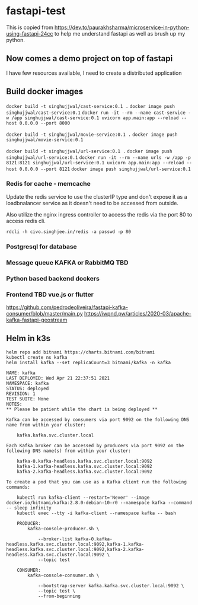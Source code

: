 # fastapi-test
This is  copied from https://dev.to/paurakhsharma/microservice-in-python-using-fastapi-24cc to help me understand fastapi as well as brush up my python.

## Now comes a demo project on top of fastapi
I have few resources available, I need to create a distributed application

## Build docker images
   `docker build -t singhujjwal/cast-service:0.1 .`
   `docker image push singhujjwal/cast-service:0.1`
   `docker run -it --rm --name cast-service -w /app singhujjwal/cast-service:0.1 uvicorn app.main:app --reload --host 0.0.0.0 --port 8000`


   `docker build -t singhujjwal/movie-service:0.1 .`
   `docker image push singhujjwal/movie-service:0.1`

   `docker build -t singhujjwal/url-service:0.1 .`
   `docker image push singhujjwal/url-service:0.1`
   `docker run -it --rm --name urls -w /app -p 8121:8121 singhujjwal/url-service:0.1 uvicorn app.main:app --reload --host 0.0.0.0 --port 8121`
   `docker image push singhujjwal/url-service:0.1`




### Redis for cache - memcache
Update the redis service to use the clusterIP type and don't expose it as a loadbnalancer service as it doesn't need to be accessed from outside.

Also utilize the nginx ingress controller to access the redis via the port 80 
to access redis cli.

`rdcli -h civo.singhjee.in/redis -a passwd -p 80`


### Postgresql for database
### Message queue KAFKA or RabbitMQ TBD
### Python based backend dockers
### Frontend TBD vue.js or flutter

https://github.com/pedrodeoliveira/fastapi-kafka-consumer/blob/master/main.py
https://iwpnd.pw/articles/2020-03/apache-kafka-fastapi-geostream



## Helm in k3s

```
helm repo add bitnami https://charts.bitnami.com/bitnami
kubectl create ns kafka
helm install kafka --set replicaCount=3 bitnami/kafka -n kafka
```

```
NAME: kafka
LAST DEPLOYED: Wed Apr 21 22:37:51 2021
NAMESPACE: kafka
STATUS: deployed
REVISION: 1
TEST SUITE: None
NOTES:
** Please be patient while the chart is being deployed **

Kafka can be accessed by consumers via port 9092 on the following DNS name from within your cluster:

    kafka.kafka.svc.cluster.local

Each Kafka broker can be accessed by producers via port 9092 on the following DNS name(s) from within your cluster:

    kafka-0.kafka-headless.kafka.svc.cluster.local:9092
    kafka-1.kafka-headless.kafka.svc.cluster.local:9092
    kafka-2.kafka-headless.kafka.svc.cluster.local:9092

To create a pod that you can use as a Kafka client run the following commands:

    kubectl run kafka-client --restart='Never' --image docker.io/bitnami/kafka:2.8.0-debian-10-r0 --namespace kafka --command -- sleep infinity
    kubectl exec --tty -i kafka-client --namespace kafka -- bash

    PRODUCER:
        kafka-console-producer.sh \

            --broker-list kafka-0.kafka-headless.kafka.svc.cluster.local:9092,kafka-1.kafka-headless.kafka.svc.cluster.local:9092,kafka-2.kafka-headless.kafka.svc.cluster.local:9092 \
            --topic test

    CONSUMER:
        kafka-console-consumer.sh \

            --bootstrap-server kafka.kafka.svc.cluster.local:9092 \
            --topic test \
            --from-beginning
```
